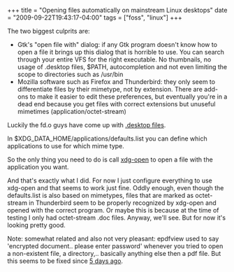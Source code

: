 +++
title = "Opening files automatically on mainstream Linux desktops"
date = "2009-09-22T19:43:17-04:00"
tags = ["foss", "linux"]
+++
<p>The two biggest culprits are:</p>

<ul>

<li>Gtk's "open file with" dialog: if any Gtk program doesn't know how to open a file it brings up this dialog that is horrible to use.  You can search through your entire VFS for the right executable.  No thumbnails, no usage of .desktop files, $PATH, autocompletion and not even limiting the scope to directories such as /usr/bin</li>

<li>Mozilla software such as Firefox and Thunderbird: they only seem to differentiate files by their mimetype, not by extension.  There are add-ons to make it easier to edit these preferences, but eventually you're in a dead end because you get files with correct extensions but unuseful mimetimes (application/octet-stream)</li>

</ul>

<p>Luckily the fd.o guys have come up with <a href="http://standards.freedesktop.org/desktop-entry-spec/desktop-entry-spec-latest.html">.desktop files</a>.<!--more--><br />

In $XDG_DATA_HOME/applications/defaults.list you can define which applications to use for which mime type.<br />

So the only thing you need to do is call <a href="http://portland.freedesktop.org/xdg-utils-1.0/xdg-open.html">xdg-open</a> to open a file with the application you want.<br />

And that's exactly what I did. For now I just configure everything to use xdg-open and that seems to work just fine.  Oddly enough, even though the defaults.list is also based on mimetypes, files that are marked as octet-stream in Thunderbird seem to be properly recognized by xdg-open and opened with the correct program.  Or maybe this is because at the time of testing I only had octet-stream .doc files.  Anyway, we'll see.  But for now it's looking pretty good. </p>

<p>Note: somewhat related and also not very pleasant: epdfview used to say 'encrypted document.. please enter password' whenever you tried to open a non-existent file, a directory,.. basically anything else then a pdf file.  But this seems to be fixed since <a href="http://bugs.debian.org/cgi-bin/bugreport.cgi?bug=508969">5 days ago</a>.</p>
